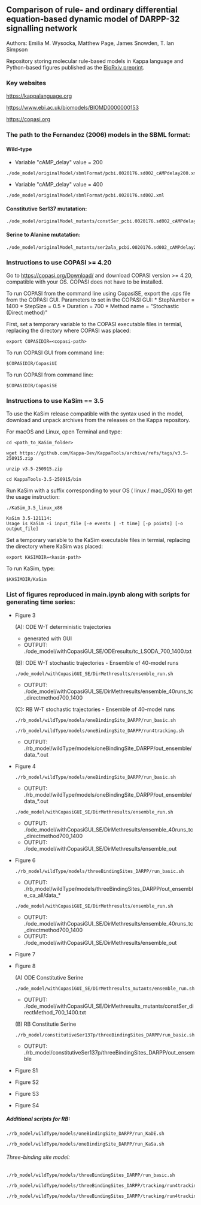## Comparison of rule- and ordinary differential equation-based dynamic model of DARPP-32 signalling network
Authors: Emilia M. Wysocka, Matthew Page, James Snowden, T. Ian Simpson 

Repository storing molecular rule-based models in Kappa language and Python-based figures published as the [BioRxiv preprint](https://www.biorxiv.org/content/10.1101/2022.03.26.485918v1).


### Key websites

https://kappalanguage.org

https://www.ebi.ac.uk/biomodels/BIOMD0000000153

https://copasi.org


### The path to the Fernandez (2006) models in the SBML format:


#### Wild-type

* Variable "cAMP_delay" value = 200

```
./ode_model/originalModel/sbmlFormat/pcbi.0020176.sd002_cAMPdelay200.xml
```

* Variable "cAMP_delay" value = 400

```
./ode_model/originalModel/sbmlFormat/pcbi.0020176.sd002.xml
```

#### Constitutive Ser137 mutatation:

```
./ode_model/originalModel_mutants/constSer_pcbi.0020176.sd002_cAMPdelay200.xml
```


#### Serine to Alanine mutatation:

```
./ode_model/originalModel_mutants/ser2ala_pcbi.0020176.sd002_cAMPdelay200.xml
```


### Instructions to use COPASI >= 4.20

Go to https://copasi.org/Download/ and download COPASI version >= 4.20, compatible with your OS.
COPASI does not have to be installed.

To run COPASI from the command line using CopasiSE, export the .cps file from the COPASI GUI.
Parameters to set in the COPASI GUI:
    * StepNumber = 1400
    * StepSize = 0.5
    * Duration = 700
    * Method name = "Stochastic (Direct method)"


First, set a temporary variable to the COPASI executable files in termial, replacing the directory where COPASI was placed:

```
export COPASIDIR=<copasi-path>
```

To run COPASI GUI from command line:

```
$COPASIDIR/CopasiUI
```

To run COPASI from command line:

```
$COPASIDIR/CopasiSE
```


### Instructions to use KaSim == 3.5

To use the KaSim release compatible with the syntax used in the model, download and unpack archives from the releases on the Kappa repository.

For macOS and Linux, open Terminal and type:

```console
cd <path_to_KaSim_folder>
```

```
wget https://github.com/Kappa-Dev/KappaTools/archive/refs/tags/v3.5-250915.zip
```

```
unzip v3.5-250915.zip
```

```
cd KappaTools-3.5-250915/bin
```

Run KaSim with a suffix corresponding to your OS ( linux / mac_OSX) to get the usage instruction:

```console
./KaSim_3.5_linux_x86 
```

```
KaSim 3.5-121114: 
Usage is KaSim -i input_file [-e events | -t time] [-p points] [-o output_file]

```

Set a temporary variable to the KaSim executable files in termial, replacing the directory where KaSim was placed:

```
export KASIMDIR=<kasim-path>
```

To run KaSim, type:

```
$KASIMDIR/KaSim
```



### List of figures reproduced in main.ipynb along with scripts for generating time series:


* Figure 3
  <!--- - (A) wt/wild-type_summedpatternsOriginal_selected_.pdf --->
  
  (A): ODE W-T deterministic trajectories
  
  * generated with GUI
  * OUTPUT: ./ode_model/withCopasiGUI_SE/ODEresults/tc_LSODA_700_1400.txt
  
      
  
  <!--- - (B) wt/wild-type_stochastic_ode_model_selected_SD.pdf --->
  (B): ODE W-T stochastic trajectories - Ensemble of 40-model runs

   ```
   ./ode_model/withCopasiGUI_SE/DirMethresults/ensemble_run.sh
   ```
   
   * OUTPUT: ./ode_model/withCopasiGUI_SE/DirMethresults/ensemble_40runs_tc_directmethod700_1400



  <!--- - (C) wt/wild-typeoBS_rb_model_selected_SD.pdf --->
  (C): RB W-T stochastic trajectories - Ensemble of 40-model runs
  

  ```
  ./rb_model/wildType/models/oneBindingSite_DARPP/run_basic.sh
  ```


  ```
  ./rb_model/wildType/models/oneBindingSite_DARPP/run4tracking.sh
  ```

  *  OUTPUT: ./rb_model/wildType/models/oneBindingSite_DARPP/out_ensemble/data_*.out


* Figure 4
   <!--- - compared/w-t_ode2rb_stoch2stochpaired_resized.pdf --->

      
    ```
    ./rb_model/wildType/models/oneBindingSite_DARPP/run_basic.sh
    ```
    
    * OUTPUT:  ./rb_model/wildType/models/oneBindingSite_DARPP/out_ensemble/data_*.out
    

     ```
     ./ode_model/withCopasiGUI_SE/DirMethresults/ensemble_run.sh
     ```

    
    * OUTPUT:  ./ode_model/withCopasiGUI_SE/DirMethresults/ensemble_40runs_tc_directmethod700_1400
    * OUTPUT: ./ode_model/withCopasiGUI_SE/DirMethresults/ensemble_out


* Figure 6
  <!--- - (A) ca_all_case/all_Ca_all_Ca2_paired_w-t_ode2rb_stoch2stoch.pdf --->

  <!--- - (B) ca_all_case/all_Ca2_all_Ca_paired_all_ca_rb_18_ode_13.pdf --->
  
   <!--- - (C) ca_all_case/all_Ca2_all_Ca_paired_all_ca_summed_first_instance_of_PP2B.pdf --->

    
    ```
    ./rb_model/wildType/models/threeBindingSites_DARPP/run_basic.sh
    ```

    * OUTPUT: ./rb_model/wildType/models/threeBindingSites_DARPP/out_ensemble_ca_all/data_*
 

 
    ```
    ./ode_model/withCopasiGUI_SE/DirMethresults/ensemble_run.sh
    ```
    
    
    * OUTPUT: ./ode_model/withCopasiGUI_SE/DirMethresults/ensemble_40runs_tc_directmethod700_1400
    * OUTPUT: ./ode_model/withCopasiGUI_SE/DirMethresults/ensemble_out
 

* Figure 7
  <!--- - ca_all_case/all_Ca_summed_PP2Bpaired.pdf --> 


* Figure 8
  <!--- - (A) alone/constSer/constitutive_Ser137_summedpatternsOriginal_selected_.pdf
  - (B) alone/constSer/constitutive_serinetBS_rb_model_selected_SD.pdf
  - (C) alone/ser2ala/serine_to_alanine_summedpatternsOriginal_selected_.pdf
  - (D) alone/ser2ala/serine_to_alaninetBS_rb_model_selected_SD.pdf --->

    (A) ODE Constitutive Serine 
    
    
    ```
    ./ode_model/withCopasiGUI_SE/DirMethresults_mutants/ensemble_run.sh
    ```

    * OUTPUT: ./ode_model/withCopasiGUI_SE/DirMethresults_mutants/constSer_directMethod_700_1400.txt
   
   

    (B) RB Constitutie Serine
   
   
    ```
    ./rb_model/constitutiveSer137p/threeBindingSites_DARPP/run_basic.sh
    ```
    
    * OUTPUT: ./rb_model/constitutiveSer137p/threeBindingSites_DARPP/out_ensemble


* Figure S1
  <!--- - ca_all_case/CaRates_15_1_7_CaStim_6_representations_of_PP2Bi.pdf --->


* Figure S2
  <!--- - img/ca_all_case/all_Capaired.pdf --->


* Figure S3
  <!--- - compared/w-t_rb2rb_stoch2stochpaired_resized.pdf --->


* Figure S4
 <!--- - compared/s_speciesNum_per_time_tBS_oBS_to_stimuli_2.pdf --->



##### Additional scripts for RB:

```
./rb_model/wildType/models/oneBindingSite_DARPP/run_KaDE.sh
```

```
./rb_model/wildType/models/oneBindingSite_DARPP/run_KaSa.sh
```

###### Three-binding site model:


```
./rb_model/wildType/models/threeBindingSites_DARPP/run_basic.sh
```



```
./rb_model/wildType/models/threeBindingSites_DARPP/tracking/run4tracking.sh
```


```
./rb_model/wildType/models/threeBindingSites_DARPP/tracking/run4tracking_for_KaSim4.0.sh
```
